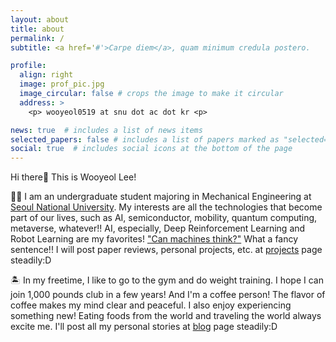 ```yaml
---
layout: about
title: about
permalink: /
subtitle: <a href='#'>Carpe diem</a>, quam minimum credula postero.

profile:
  align: right
  image: prof_pic.jpg
  image_circular: false # crops the image to make it circular
  address: >
    <p> wooyeol0519 at snu dot ac dot kr <p>

news: true  # includes a list of news items
selected_papers: false # includes a list of papers marked as "selected={true}"
social: true  # includes social icons at the bottom of the page
---
```


Hi there👋 This is Wooyeol Lee!

👨‍🎓 I am an undergraduate student majoring in Mechanical Engineering at [Seoul National University](https://snu.ac.kr/). My interests are all the technologies that become part of our lives, such as AI, semiconductor, mobility, quantum computing, metaverse, whatever!! AI, especially, Deep Reinforcement Learning and Robot Learning are my favorites! ["Can machines think?"](https://www.csee.umbc.edu/courses/471/papers/turing.pdf) What a fancy sentence!! I will post paper reviews, personal projects, etc. at [projects](https://thisiswooyeol.github.io/projects) page steadily:D

🏝 In my freetime, I like to go to the gym and do weight training. I hope I can join 1,000 pounds club in a few years! And I'm a coffee person! The flavor of coffee makes my mind clear and peaceful. I also enjoy experiencing something new! Eating foods from the world and traveling the world always excite me. I'll  post all my personal stories at [blog](https://thisiswooyeol.github.io/blog/) page steadily:D
